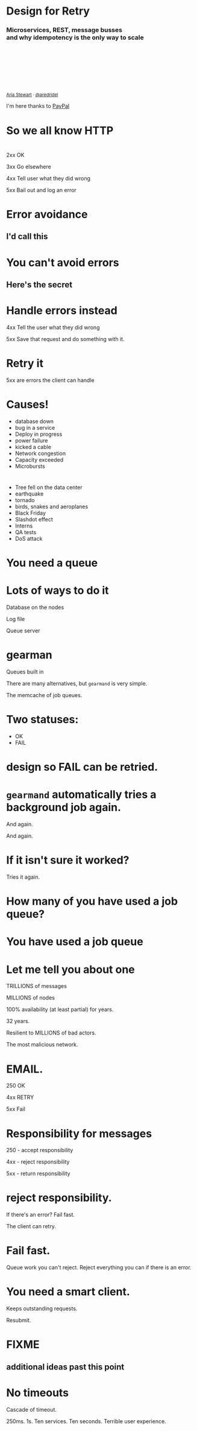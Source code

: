 
# Design for Retry

### Microservices, REST, message busses<br> and why idempotency is the only way to scale

<br><br><br><br><br><br><br><small><a href="http://dinhe.net/~aredridel/">Aria Stewart</a> &middot; <a href="http://twitter.com/aredridel">@aredridel</a></small>

I'm here thanks to [PayPal](http://paypal.com)

# So we all know HTTP

#
2xx OK

3xx Go elsewhere

4xx Tell user what they did wrong

5xx Bail out and log an error

# Error avoidance

## I'd call this

# You can't avoid errors

## Here's the secret

# Handle errors instead

4xx Tell the user what they did wrong

5xx Save that request and do something with it.

# Retry it

5xx are errors the client can handle

# Causes!

* database down
* bug in a service
* Deploy in progress
* power failure
* kicked a cable
* Network congestion
* Capacity exceeded
* Microbursts

#

* Tree fell on the data center
* earthquake
* tornado
* birds, snakes and aeroplanes
* Black Friday
* Slashdot effect
* Interns
* QA tests
* DoS attack

# You need a queue

# Lots of ways to do it

Database on the nodes

Log file

Queue server

# gearman

Queues built in

There are many alternatives, but `gearmand` is very simple.

The memcache of job queues.

# Two statuses:

* OK
* FAIL

# design so FAIL can be retried.

# `gearmand` automatically tries a background job again.

And again.

And again.

# If it isn't sure it worked?

Tries it again.

# How many of you have used a job queue?

# You have used a job queue

# Let me tell you about one

TRILLIONS of messages

MILLIONS of nodes

100% availability (at least partial) for years.

32 years.

Resilient to MILLIONS of bad actors.

The most malicious network.

# EMAIL.

250 OK

4xx RETRY

5xx Fail

# Responsibility for messages

250 - accept responsibility

4xx - reject responsibility

5xx - return responsibility

# reject responsibility.

If there's an error? Fail fast.

The client can retry.

# Fail fast.

Queue work you can't reject. Reject everything you can if there is an error.

# You need a smart client.

Keeps outstanding requests.

Resubmit.

# FIXME
## additional ideas past this point

# No timeouts

Cascade of timeout.

250ms. 1s. Ten services. Ten seconds. Terrible user experience.


